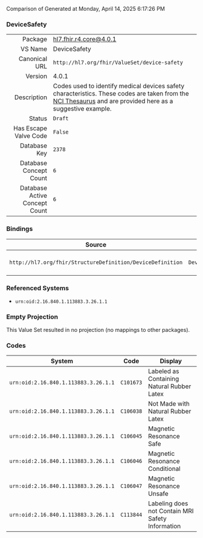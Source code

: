 Comparison of 
Generated at Monday, April 14, 2025 6:17:26 PM

### DeviceSafety

|      |     |
| ---: | --- |
| Package | hl7.fhir.r4.core@4.0.1 |
| VS Name | DeviceSafety |
| Canonical URL | `http://hl7.org/fhir/ValueSet/device-safety` |
| Version | 4.0.1 |
| Description | Codes used to identify medical devices safety characteristics. These codes are taken from the [NCI Thesaurus](https://ncit.nci.nih.gov/ncitbrowser/pages/home.jsf) and are provided here as a suggestive example. |
| Status | `Draft` |
| Has Escape Valve Code | `False` |
| Database Key | `2378` |
| Database Concept Count | `6` |
| Database Active Concept Count | `6` |
### Bindings

| Source | Element | Binding | Strength | Element Short |
| ------ | ------- | ------- | -------- | ------------- |
| `http://hl7.org/fhir/StructureDefinition/DeviceDefinition` | `DeviceDefinition.safety` | `http://hl7.org/fhir/ValueSet/device-safety` | `Example` | Safety characteristics of the device |

### Referenced Systems

* `urn:oid:2.16.840.1.113883.3.26.1.1`
### Empty Projection

This Value Set resulted in no projection (no mappings to other packages).

### Codes

| System | Code | Display |
| ------ | ---- | ------- |
| `urn:oid:2.16.840.1.113883.3.26.1.1` | `C101673` | Labeled as Containing Natural Rubber Latex |
| `urn:oid:2.16.840.1.113883.3.26.1.1` | `C106038` | Not Made with Natural Rubber Latex |
| `urn:oid:2.16.840.1.113883.3.26.1.1` | `C106045` | Magnetic Resonance Safe |
| `urn:oid:2.16.840.1.113883.3.26.1.1` | `C106046` | Magnetic Resonance Conditional |
| `urn:oid:2.16.840.1.113883.3.26.1.1` | `C106047` | Magnetic Resonance Unsafe |
| `urn:oid:2.16.840.1.113883.3.26.1.1` | `C113844` | Labeling does not Contain MRI Safety Information |
